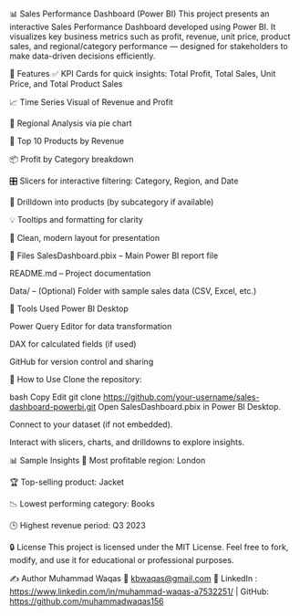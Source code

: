 📊 Sales Performance Dashboard (Power BI)
This project presents an interactive Sales Performance Dashboard developed using Power BI. It visualizes key business metrics such as profit, revenue, unit price, product sales, and regional/category performance — designed for stakeholders to make data-driven decisions efficiently.

🧾 Features
✅ KPI Cards for quick insights: Total Profit, Total Sales, Unit Price, and Total Product Sales

📈 Time Series Visual of Revenue and Profit

📍 Regional Analysis via pie chart

🛒 Top 10 Products by Revenue

📦 Profit by Category breakdown

🎛️ Slicers for interactive filtering: Category, Region, and Date

🔎 Drilldown into products (by subcategory if available)

💡 Tooltips and formatting for clarity

📌 Clean, modern layout for presentation

📂 Files
SalesDashboard.pbix – Main Power BI report file

README.md – Project documentation

Data/ – (Optional) Folder with sample sales data (CSV, Excel, etc.)

📌 Tools Used
Power BI Desktop

Power Query Editor for data transformation

DAX for calculated fields (if used)

GitHub for version control and sharing

🚀 How to Use
Clone the repository:

bash
Copy
Edit
git clone https://github.com/your-username/sales-dashboard-powerbi.git
Open SalesDashboard.pbix in Power BI Desktop.

Connect to your dataset (if not embedded).

Interact with slicers, charts, and drilldowns to explore insights.

📊 Sample Insights
📌 Most profitable region: London

🏆 Top-selling product: Jacket

📉 Lowest performing category: Books

🕒 Highest revenue period: Q3 2023

🔒 License
This project is licensed under the MIT License. Feel free to fork, modify, and use it for educational or professional purposes.

✍️ Author
Muhammad Waqas
📧 kbwaqas@gmail.com
🔗 LinkedIn : https://www.linkedin.com/in/muhammad-waqas-a7532251/  | GitHub: https://github.com/muhammadwaqas156
